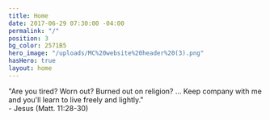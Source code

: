 ```yaml
---
title: Home
date: 2017-06-29 07:30:00 -04:00
permalink: "/"
position: 3
bg_color: 2571B5
hero_image: "/uploads/MC%20website%20header%20(3).png"
hasHero: true
layout: home
---
```


"Are you tired? Worn out? Burned out on religion? ... Keep company with me and you'll learn to live freely and lightly."  
                                        - Jesus (Matt. 11:28-30)

